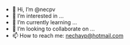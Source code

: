 - 👋 Hi, I’m @necpv
- 👀 I’m interested in ...
- 🌱 I’m currently learning ...
- 💞️ I’m looking to collaborate on ...
- 📫 How to reach me: nechayp@hotmail.com

<!---
necpv/necpv is a ✨ special ✨ repository because its `README.md` (this file) appears on your GitHub profile.
You can click the Preview link to take a look at your changes.
--->
